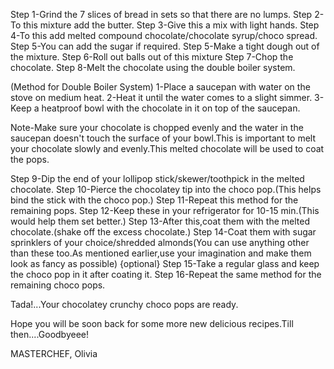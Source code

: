 Step 1-Grind the 7 slices of bread in sets so that there are no lumps.
Step 2-To this mixture add the butter.
Step 3-Give this a mix with light hands.
Step 4-To this add melted compound chocolate/chocolate syrup/choco spread.
Step 5-You can add the sugar if required.
Step 5-Make a tight dough out of the mixture.
Step 6-Roll out balls out of this mixture
Step 7-Chop the chocolate.
Step 8-Melt the chocolate using the double boiler system.

(Method for Double Boiler System)
1-Place a saucepan with water on the stove on medium heat.
2-Heat it until the water comes to a slight simmer.
3-Keep a heatproof bowl with the chocolate in it on top of the saucepan.

Note-Make sure your chocolate is chopped evenly and the water in the saucepan doesn't touch the surface of your bowl.This is important to melt your chocolate slowly and evenly.This melted chocolate will be used to coat the pops.

Step 9-Dip the end of your lollipop stick/skewer/toothpick in the melted chocolate.
Step 10-Pierce the chocolatey tip into the choco pop.(This helps bind the stick with the choco pop.)
Step 11-Repeat this method for the remaining pops.
Step 12-Keep these in your refrigerator for 10-15 min.(This would help them set better.)
Step 13-After this,coat them with the melted chocolate.(shake off the excess chocolate.)
Step 14-Coat them with sugar sprinklers of your choice/shredded almonds(You can use anything other than these too.As mentioned earlier,use your imagination and make them look as fancy as possible) {optional}
Step 15-Take a regular glass and keep the choco pop in it after coating it.
Step 16-Repeat the same method for the remaining choco pops.

Tada!...Your chocolatey crunchy choco pops are ready.

Hope you will be soon back for some more new delicious recipes.Till then....Goodbyeee!

MASTERCHEF,
Olivia